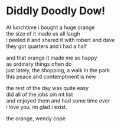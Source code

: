 # Diddly Doodly Dow!

At lunchtime i bought a huge orange  
the size of it made us all laugh  
i peeled it and shared it with robert and dave  
they got quarters and i had a half  

and that orange it made me so happy  
as ordinary things often do  
just lately, the shopping, a walk in the park  
this peace and contemptment is new  

the rest of the day was quite easy  
did all of the jobs oin mt list  
and enjoyed them and had some time over  
i love you, im glad i exist.  

the orange, wendy cope
